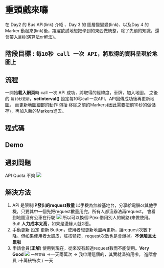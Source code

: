 # 重頭戲來囉

在 Day2 的 Bus API(link) 介紹 、Day 3 的 圖層變變變(link)、以及Day 4 的 Marker 動起來(link)後，躍躍欲試地想把學到的東西做統整，除了先前的知識，還會帶入`邏輯`(演算法or解法)。

## 階段目標 : `每10秒 call 一次 API，將取得的資料呈現於地圖上`
## 流程
一開始**載入網頁**時 call 一次 API
成功，將取得的經緯度，車牌，加入地圖。
之後的 `每10秒更新`，**setInterval()** 設定每10秒call一次API，API回傳成功後再更新地圖。
而更新地圖細部的動作 包括 移除之前的Markers(因此需要把前10秒的做儲存)，再加入新的Markers進去。
## 程式碼
## Demo
## 遇到問題
API Quota 不夠
![](https://i.imgur.com/de2fhpP.png)
## 解決方法
1. API 是限制**IP發出的request數量**
以手機為無線基地台，分享給電腦or其他手機，只要其中一個先把request數量用完，所有人都沒辦法再request。
會看到地圖沒有公車在行駛
![](https://i.imgur.com/Iiiy0AY.png)
所以可以換個IP(ex:借用別人的網路)來做使用。But! **人力成本太高**，如果是邊緣人就G惹。
2. 手動更新
設定 更新 Button，使用者想更新地圖再更新，讓request次數下降。但如果使用者太調皮，狂按猛按，request次數也是會爆掉。**不保險且太累啦**
3. 申請會員(**正解**) 
使用到現在，從來沒有超過request數而不能使用。**Very Good**
![](https://i.imgur.com/1Q3Uopq.png)
`一般會員` =>一天兩萬次 => 我申請這個的，其實就滿夠用啦。
進階會員 :十萬~~伏特~~次 / 一天

